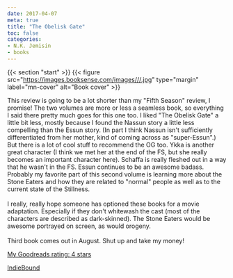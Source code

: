 ```yaml
---
date: 2017-04-07
meta: true
title: "The Obelisk Gate"
toc: false
categories:
- N.K. Jemisin
- books
---
```


{{< section "start" >}}
{{< figure src="https://images.booksense.com/images///.jpg" type="margin" label="mn-cover" alt="Book cover" >}}

This review is going to be a lot shorter than my "Fifth Season" review, I promise! The two volumes are more or less a seamless book, so everything I said there pretty much goes for this one too. I liked "The Obelisk Gate" a little bit less, mostly because I found the Nassun story a little less compelling than the Essun story. (In part I think Nassun isn't sufficiently differentiated from her mother, kind of coming across as "super-Essun".) But there is a lot of cool stuff to recommend the OG too. Ykka is another great character (I think we met her at the end of the FS, but she really becomes an important character here). Schaffa is really fleshed out in a way that he wasn't in the FS. Essun continues to be an awesome badass. Probably my favorite part of this second volume is learning more about the Stone Eaters and how they are related to "normal" people as well as to the current state of the Stillness. <br /><br />I really, really hope someone has optioned these books for a movie adaptation. Especially if they don't whitewash the cast (most of the characters are described as dark-skinned). The Stone Eaters would be awesome portrayed on screen, as would orogeny.<br /><br />Third book comes out in August. Shut up and take my money!

[My Goodreads rating: 4 stars](https://www.goodreads.com/review/show/1958370234)  

[IndieBound](https://www.indiebound.org/book/)
